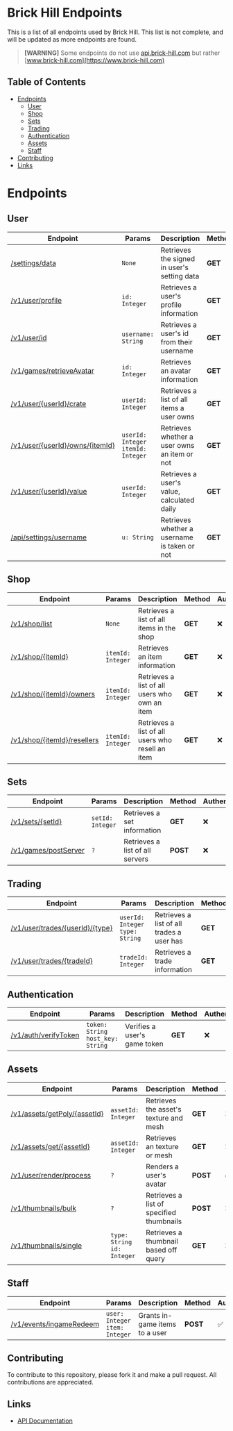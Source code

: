 # Brick Hill Endpoints
This is a list of all endpoints used by Brick Hill. This list is not complete, and will be updated as more endpoints are found.

>**[WARNING]** Some endpoints do not use [api.brick-hill.com](https://api.brick-hill.com) but rather [www.brick-hill.com](https://www.brick-hill.com)

## Table of Contents
- [Endpoints](#endpoints)
  - [User](#user)
  - [Shop](#shop)
  - [Sets](#sets)
  - [Trading](#trading)
  - [Authentication](#authentication)
  - [Assets](#assets)
  - [Staff](#staff)
- [Contributing](#contributing)
- [Links](#links)

# Endpoints<br>
## User
| Endpoint | Params | Description | Method | Authentication | Deprecated |
| --- | --- | --- | --- | --- | --- |
| [/settings/data](https://www.brick-hill.com/settings/data) | `None` | Retrieves the signed in user's setting data | **GET** | ✅ | ❌ |
| [/v1/user/profile](https://api.brick-hill.com/v1/user/profile) | `id: Integer` | Retrieves a user's profile information | **GET** | ❌ | ❌ |
| [/v1/user/id](https://api.brick-hill.com/v1/user/id) | `username: String` | Retrieves a user's id from their username | **GET** | ❌ | ❌ |
| [/v1/games/retrieveAvatar](https://api.brick-hill.com/v1/games/retrieveAvatar?id=1) | `id: Integer` | Retrieves an avatar information | **GET** | ❌ | ❌ |
| [/v1/user/{userId}/crate](https://api.brick-hill.com/v1/user/1/crate) | `userId: Integer` | Retrieves a list of all items a user owns | **GET** | ❌ | ❌ |
| [/v1/user/{userId}/owns/{itemId}](https://api.brick-hill.com/v1/user/1/owns/1) | `userId: Integer`<br>`itemId: Integer` | Retrieves whether a user owns an item or not | **GET** | ❌ | ❌ |
| [/v1/user/{userId}/value](https://api.brick-hill.com/v1/user/1/value) | `userId: Integer` | Retrieves a user's value, calculated daily | **GET** | ❌ | ❌ |
| [/api/settings/username](https://www.brick-hill.com/api/settings/username?u=1) | `u: String` | Retrieves whether a username is taken or not | **GET** | ❌ | ❌ |

## Shop
| Endpoint | Params | Description | Method | Authentication | Deprecated |
| --- | --- | --- | --- | --- | --- |
| [/v1/shop/list](https://api.brick-hill.com/v1/shop/list) | `None` | Retrieves a list of all items in the shop | **GET** | ❌ | ❌ |
| [/v1/shop/{itemId}](https://api.brick-hill.com/v1/shop/1) | `itemId: Integer` | Retrieves an item information | **GET** | ❌ | ❌ |
| [/v1/shop/{itemId}/owners](https://api.brick-hill.com/v1/shop/1/owners) | `itemId: Integer` | Retrieves a list of all users who own an item | **GET** | ❌ | ❌ |
| [/v1/shop/{itemId}/resellers](https://api.brick-hill.com/v1/shop/1/resellers) | `itemId: Integer` | Retrieves a list of all users who resell an item | **GET** | ❌ | ❌ |

## Sets
| Endpoint | Params | Description | Method | Authentication | Deprecated |
| --- | --- | --- | --- | --- | --- |
| [/v1/sets/{setId}](https://api.brick-hill.com/v1/sets/1) | `setId: Integer` | Retrieves a set information | **GET** | ❌ | ❌ |
| [/v1/games/postServer](https://api.brick-hill.com/v1/games/postServer) | `?` | Retrieves a list of all servers | **POST** | ❌ | ❌ |

## Trading
| Endpoint | Params | Description | Method | Authentication | Deprecated |
| --- | --- | --- | --- | --- | --- |
| [/v1/user/trades/{userId}/{type}](https://api.brick-hill.com/v1/user/trades/1/selling) | `userId: Integer`<br>`type: String` | Retrieves a list of all trades a user has | **GET** | ✅ | ❌ |
| [/v1/user/trades/{tradeId}](https://api.brick-hill.com/v1/user/trades/1) | `tradeId: Integer` | Retrieves a trade information | **GET** | ✅ | ❌ |

## Authentication
| Endpoint | Params | Description | Method | Authentication | Deprecated |
| --- | --- | --- | --- | --- | --- |
| [/v1/auth/verifyToken](https://api.brick-hill.com/v1/auth/verifyToken?token=1&host_key=2) | `token: String`<br>`host_key: String` | Verifies a user's game token | **GET** | ❌ | ❌ |

## Assets
| Endpoint | Params | Description | Method | Authentication | Deprecated |
| --- | --- | --- | --- | --- | --- |
| [/v1/assets/getPoly/{assetId}](https://api.brick-hill.com/v1/assets/getPoly/1) | `assetId: Integer` | Retrieves the asset's texture and mesh | **GET** | ❌ | ❌ |
| [/v1/assets/get/{assetId}](https://api.brick-hill.com/v1/assets/get/1) | `assetId: Integer` | Retrieves an texture or mesh | **GET** | ❌ | ❌ |
| [/v1/user/render/process](https://api.brick-hill.com/v1/user/render/process) | `?` | Renders a user's avatar | **POST** | ✅ | ❌ |
| [/v1/thumbnails/bulk](https://api.brick-hill.com/v1/thumbnails/bulk) | `?` | Retrieves a list of specified thumbnails | **POST** | ❌ | ❌ |
| [/v1/thumbnails/single](https://api.brick-hill.com/v1/thumbnails/single?type=1&id=2) | `type: String`<br>`id: Integer` | Retrieves a thumbnail based off query | **GET** | ❌ | ❌ |

## Staff
| Endpoint | Params | Description | Method | Authentication | Deprecated |
| --- | --- | --- | --- | --- | --- |
| [/v1/events/ingameRedeem](https://api.brick-hill.com/v1/events/ingameRedeem) | `user: Integer`<br>`item: Integer` | Grants in-game items to a user | **POST** | ✅ | ❌ |

## Contributing
To contribute to this repository, please fork it and make a pull request. All contributions are appreciated.

## Links
- [API Documentation](https://api.brick-hill.com/docs)